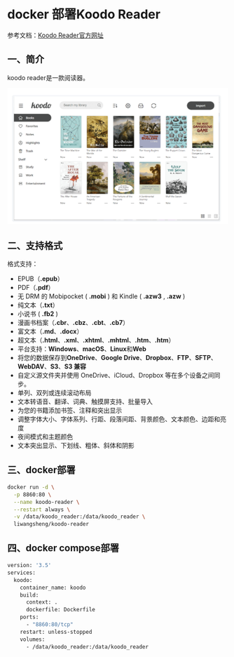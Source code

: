 # docker 部署Koodo Reader



参考文档：[Koodo Reader官方网址](https://github.com/koodo-reader/koodo-reader)

## 一、简介

koodo reader是一款阅读器。

![image-20240630223937760](https://raw.githubusercontent.com/zyx3721/Picbed/main/blog-images/2024/06/30/d9a06be694466b37ae68ad69d47fa6f1-image-20240630223937760-b5179b.png)



## 二、支持格式

格式支持：

 - EPUB（**.epub**）
 - PDF（**.pdf**）
 - 无 DRM 的 Mobipocket ( **.mobi** ) 和 Kindle ( **.azw3** , **.azw** )
 - 纯文本（**.txt**）
 - 小说书 ( **.fb2** )
 - 漫画书档案（**.cbr**、**.cbz**、**.cbt**、**.cb7**）
 - 富文本（**.md**、**.docx**）
 - 超文本（**.html**、**.xml**、**.xhtml**、**.mhtml**、**.htm**、**.htm**）
- 平台支持：**Windows**、**macOS**、**Linux**和**Web**
- 将您的数据保存到**OneDrive**、**Google Drive**、**Dropbox**、**FTP**、**SFTP**、**WebDAV**、**S3**、**S3 兼容**
- 自定义源文件夹并使用 OneDrive、iCloud、Dropbox 等在多个设备之间同步。
- 单列、双列或连续滚动布局
- 文本转语音、翻译、词典、触摸屏支持、批量导入
- 为您的书籍添加书签、注释和突出显示
- 调整字体大小、字体系列、行距、段落间距、背景颜色、文本颜色、边距和亮度
- 夜间模式和主题颜色
- 文本突出显示、下划线、粗体、斜体和阴影



## 三、docker部署

```bash
docker run -d \
  -p 8860:80 \
  --name koodo-reader \
  --restart always \
  -v /data/koodo_reader:/data/koodo_reader \
  liwangsheng/koodo-reader
```



## 四、docker compose部署

```bash
version: '3.5'
services:
  koodo:
    container_name: koodo
    build:
      context: .
      dockerfile: Dockerfile
    ports:
      - "8860:80/tcp"
    restart: unless-stopped
    volumes:
      - /data/koodo_reader:/data/koodo_reader
```


